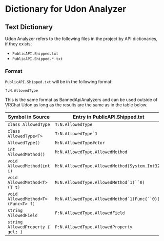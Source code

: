 # Dictionary for Udon Analyzer

## Text Dictionary

Udon Analyzer refers to the following files in the project by API dictionaries, if they exists:

- `PublicAPI.Shipped.txt`
- `PublicAPI.Shipped.*.txt`

### Format

`PublicAPI.Shipped.txt` will be in the following format:

```
T:N.AllowedType
```

This is the same format as BannedApiAnalyzers and can be used outside of VRChat Udon as long as the results are the same as in the table below.

| Symbol in Source                   | Entry in PublicAPI.Shipped.txt                     |
| ---------------------------------- | -------------------------------------------------- |
| `class AllowedType`                | `T:N.AllowedType`                                  |
| `class AllowedType<T>`             | `` T:N.AllowedType`1 ``                            |
| `AllowedType()`                    | `M:N.AllowedType#ctor`                             |
| `int AllowedMethod()`              | `M:N.AllowedType.AllowedMethod`                    |
| `void AllowedMethod(int i)`        | `M:N.AllowedType.AllowedMethod(System.Int32)`      |
| `void AllowedMethod<T>(T t)`       | ``` M:N.AllowedType.AllowedMethod`1(``0) ```       |
| `void AllowedMethod<T>(Func<T> f)` | ``` M:N.AllowedType.AllowedMethod`1(Func{``0}) ``` |
| `string AllowedField`              | `F:N.AllowedType.AllowedField`                     |
| `string AllowedProperty { get; } ` | `P:N.AllowedType.AllowedProperty`                  |
